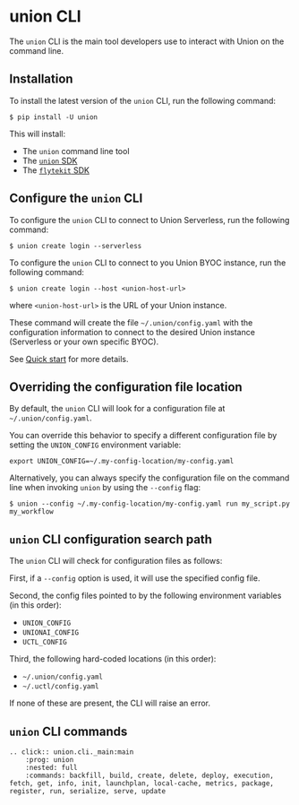 # union CLI

The `union` CLI is the main tool developers use to interact with Union on the command line.

## Installation

To install the latest version of the `union` CLI, run the following command:

```{code-block} shell
$ pip install -U union
```

This will install:

- The `union` command line tool
- The [`union` SDK](./sdk/index)
- The [`flytekit` SDK](https://docs.flyte.org/en/latest/api/flytekit/docs_index.html)

## Configure the `union` CLI

To configure the `union` CLI to connect to Union Serverless, run the following command:

```{code-block} shell
$ union create login --serverless
```

To configure the `union` CLI to connect to you Union BYOC instance, run the following command:

```{code-block} shell
$ union create login --host <union-host-url>
```

where `<union-host-url>` is the URL of your Union instance.

These command will create the file `~/.union/config.yaml` with the configuration information to connect to the desired Union instance (Serverless or your own specific BYOC).

See [Quick start](../quick-start) for more details.

## Overriding the configuration file location

By default, the `union` CLI will look for a configuration file at `~/.union/config.yaml`.

You can override this behavior to specify a different configuration file by setting the `UNION_CONFIG` environment variable:

```{code-block} shell
export UNION_CONFIG=~/.my-config-location/my-config.yaml
```

Alternatively, you can always specify the configuration file on the command line when invoking `union` by using the `--config` flag:

```{code-block} shell
$ union --config ~/.my-config-location/my-config.yaml run my_script.py my_workflow
```

## `union` CLI configuration search path

The `union` CLI will check for configuration files as follows:

First, if a `--config` option is used, it will use the specified config file.

Second, the config files pointed to by the following environment variables (in this order):

- `UNION_CONFIG`
- `UNIONAI_CONFIG`
- `UCTL_CONFIG`

Third, the following hard-coded locations (in this order):

- `~/.union/config.yaml`
- `~/.uctl/config.yaml`

If none of these are present, the CLI will raise an error.

## `union` CLI commands

```{eval-rst}
.. click:: union.cli._main:main
    :prog: union
    :nested: full
    :commands: backfill, build, create, delete, deploy, execution, fetch, get, info, init, launchplan, local-cache, metrics, package, register, run, serialize, serve, update

```
